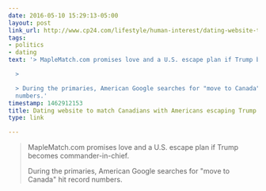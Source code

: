 ```yaml
---
date: 2016-05-10 15:29:13-05:00
layout: post
link_url: http://www.cp24.com/lifestyle/human-interest/dating-website-to-match-canadians-with-americans-escaping-trump-presidency-1.2894752
tags:
- politics
- dating
text: '> MapleMatch.com promises love and a U.S. escape plan if Trump becomes commander-in-chief.

  >

  > During the primaries, American Google searches for "move to Canada" hit record
  numbers.'
timestamp: 1462912153
title: Dating website to match Canadians with Americans escaping Trump presidency
type: link

---
```

> MapleMatch.com promises love and a U.S. escape plan if Trump becomes commander-in-chief.
>
> During the primaries, American Google searches for "move to Canada" hit record numbers.